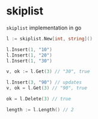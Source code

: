 # skiplist

`skiplist` implementation in go

```go
l := skiplist.New[int, string]()

l.Insert(1, "10")
l.Insert(1, "20")
l.Insert(1, "30")

v, ok := l.Get(3) // "30", true

l.Insert(3, "90") // updates
v, ok = l.Get(3) // "90", true

ok = l.Delete(3) // true

length := l.Length() // 2
```
